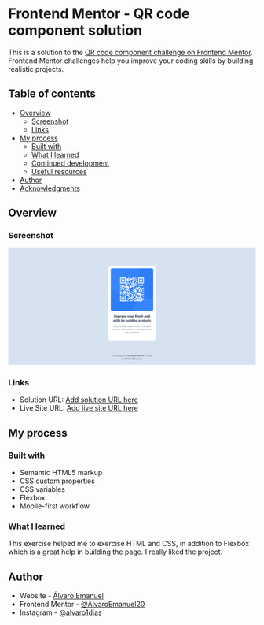 # Frontend Mentor - QR code component solution

This is a solution to the [QR code component challenge on Frontend Mentor](https://www.frontendmentor.io/challenges/qr-code-component-iux_sIO_H). Frontend Mentor challenges help you improve your coding skills by building realistic projects. 

## Table of contents

- [Overview](#overview)
  - [Screenshot](#screenshot)
  - [Links](#links)
- [My process](#my-process)
  - [Built with](#built-with)
  - [What I learned](#what-i-learned)
  - [Continued development](#continued-development)
  - [Useful resources](#useful-resources)
- [Author](#author)
- [Acknowledgments](#acknowledgments)

## Overview

### Screenshot

![](images/screenshot.png)

### Links

- Solution URL: [Add solution URL here](https://github.com/AlvaroEmanuel20/qr-code-component)
- Live Site URL: [Add live site URL here](https://alvaroemanuel20.github.io/qr-code-component/)

## My process

### Built with

- Semantic HTML5 markup
- CSS custom properties
- CSS variables
- Flexbox
- Mobile-first workflow

### What I learned

This exercise helped me to exercise HTML and CSS, in addition to Flexbox which is a great help in building the page. I really liked the project.

## Author

- Website - [Álvaro Emanuel](https://www.alvaroemanuel.com/portfolio)
- Frontend Mentor - [@AlvaroEmanuel20](https://www.frontendmentor.io/profile/AlvaroEmanuel20)
- Instagram - [@alvaro1dias](https://www.instagram.com/alvaro1dias/)
